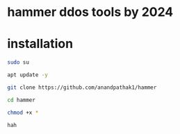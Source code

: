 # hammer ddos tools by 2024

# installation

```bash
sudo su
```

```bash
apt update -y
```

```bash
git clone https://github.com/anandpathak1/hammer
```

```bash
cd hammer
```

```bash
chmod +x *
```

```bash
hah
```
